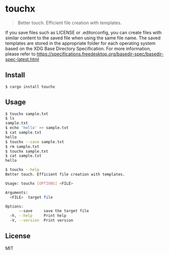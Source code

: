 # touchx

> Better touch. Efficient file creation with templates.

If you save files such as LICENSE or .editorconfig, you can create files with similar content to the saved file when using the same file name.
The saved templates are stored in the appropriate folder for each operating system based on the XDG Base Directory Specification.
For more information, please refer to https://specifications.freedesktop.org/basedir-spec/basedir-spec-latest.html

## Install

```
$ cargo install touchx
```

## Usage

```sh
$ touchx sample.txt
$ ls
sample.txt
$ echo 'hello' >> sample.txt
$ cat sample.txt
hello
$ touchx --save sample.txt
$ rm sample.txt
$ touchx sample.txt
$ cat sample.txt
hello
```

```sh
$ touchx --help
Better touch. Efficient file creation with templates.

Usage: touchx [OPTIONS] <FILE>

Arguments:
  <FILE>  target file

Options:
      --save     save the target file
  -h, --help     Print help
  -V, --version  Print version

```

## License

MIT
